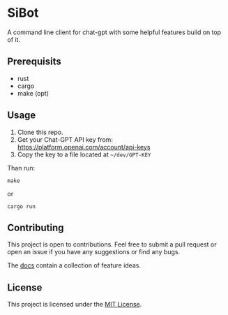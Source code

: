 # SiBot
A command line client for chat-gpt with some helpful features build on top of it.


## Prerequisits
* rust
* cargo
* make (opt)


## Usage
1. Clone this repo. 
2. Get your Chat-GPT API key from: https://platform.openai.com/account/api-keys
3. Copy the key to a file located at `~/dev/GPT-KEY`

Than run:
```
make
```

or 

```
cargo run
```


## Contributing
This project is open to contributions. Feel free to submit a pull request or open an issue if you have any suggestions or find any bugs.

The [docs](/docs) contain a collection of feature ideas.


## License
This project is licensed under the [MIT License](https://opensource.org/license/mit/).
